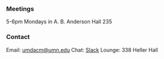 ### Meetings
5-6pm Mondays in A. B. Anderson Hall 235

### Contact
Email: umdacm@umn.edu
Chat: [Slack](umdacm.slack.com)
Lounge: 338 Heller Hall

